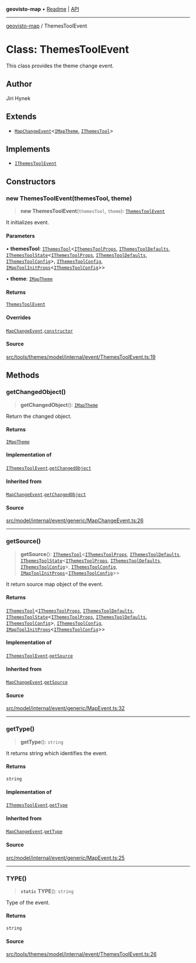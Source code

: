 **geovisto-map** • [Readme](../README.md) \| [API](../globals.md)

***

[geovisto-map](../README.md) / ThemesToolEvent

# Class: ThemesToolEvent

This class provides the theme change event.

## Author

Jiri Hynek

## Extends

- [`MapChangeEvent`](MapChangeEvent.md)\<[`IMapTheme`](../interfaces/IMapTheme.md), [`IThemesTool`](../interfaces/IThemesTool.md)\>

## Implements

- [`IThemesToolEvent`](../interfaces/IThemesToolEvent.md)

## Constructors

### new ThemesToolEvent(themesTool, theme)

> **new ThemesToolEvent**(`themesTool`, `theme`): [`ThemesToolEvent`](ThemesToolEvent.md)

It initializes event.

#### Parameters

• **themesTool**: [`IThemesTool`](../interfaces/IThemesTool.md)\<[`IThemesToolProps`](../type-aliases/IThemesToolProps.md), [`IThemesToolDefaults`](../interfaces/IThemesToolDefaults.md), [`IThemesToolState`](../interfaces/IThemesToolState.md)\<[`IThemesToolProps`](../type-aliases/IThemesToolProps.md), [`IThemesToolDefaults`](../interfaces/IThemesToolDefaults.md), [`IThemesToolConfig`](../type-aliases/IThemesToolConfig.md)\>, [`IThemesToolConfig`](../type-aliases/IThemesToolConfig.md), [`IMapToolInitProps`](../type-aliases/IMapToolInitProps.md)\<[`IThemesToolConfig`](../type-aliases/IThemesToolConfig.md)\>\>

• **theme**: [`IMapTheme`](../interfaces/IMapTheme.md)

#### Returns

[`ThemesToolEvent`](ThemesToolEvent.md)

#### Overrides

[`MapChangeEvent`](MapChangeEvent.md).[`constructor`](MapChangeEvent.md#constructors)

#### Source

[src/tools/themes/model/internal/event/ThemesToolEvent.ts:19](https://github.com/geovisto/geovisto-map/blob/e22d774889dbc28cc1ec62933ecf6bab6690f172/src/tools/themes/model/internal/event/ThemesToolEvent.ts#L19)

## Methods

### getChangedObject()

> **getChangedObject**(): [`IMapTheme`](../interfaces/IMapTheme.md)

Return the changed object.

#### Returns

[`IMapTheme`](../interfaces/IMapTheme.md)

#### Implementation of

[`IThemesToolEvent`](../interfaces/IThemesToolEvent.md).[`getChangedObject`](../interfaces/IThemesToolEvent.md#getchangedobject)

#### Inherited from

[`MapChangeEvent`](MapChangeEvent.md).[`getChangedObject`](MapChangeEvent.md#getchangedobject)

#### Source

[src/model/internal/event/generic/MapChangeEvent.ts:26](https://github.com/geovisto/geovisto-map/blob/e22d774889dbc28cc1ec62933ecf6bab6690f172/src/model/internal/event/generic/MapChangeEvent.ts#L26)

***

### getSource()

> **getSource**(): [`IThemesTool`](../interfaces/IThemesTool.md)\<[`IThemesToolProps`](../type-aliases/IThemesToolProps.md), [`IThemesToolDefaults`](../interfaces/IThemesToolDefaults.md), [`IThemesToolState`](../interfaces/IThemesToolState.md)\<[`IThemesToolProps`](../type-aliases/IThemesToolProps.md), [`IThemesToolDefaults`](../interfaces/IThemesToolDefaults.md), [`IThemesToolConfig`](../type-aliases/IThemesToolConfig.md)\>, [`IThemesToolConfig`](../type-aliases/IThemesToolConfig.md), [`IMapToolInitProps`](../type-aliases/IMapToolInitProps.md)\<[`IThemesToolConfig`](../type-aliases/IThemesToolConfig.md)\>\>

It return source map object of the event.

#### Returns

[`IThemesTool`](../interfaces/IThemesTool.md)\<[`IThemesToolProps`](../type-aliases/IThemesToolProps.md), [`IThemesToolDefaults`](../interfaces/IThemesToolDefaults.md), [`IThemesToolState`](../interfaces/IThemesToolState.md)\<[`IThemesToolProps`](../type-aliases/IThemesToolProps.md), [`IThemesToolDefaults`](../interfaces/IThemesToolDefaults.md), [`IThemesToolConfig`](../type-aliases/IThemesToolConfig.md)\>, [`IThemesToolConfig`](../type-aliases/IThemesToolConfig.md), [`IMapToolInitProps`](../type-aliases/IMapToolInitProps.md)\<[`IThemesToolConfig`](../type-aliases/IThemesToolConfig.md)\>\>

#### Implementation of

[`IThemesToolEvent`](../interfaces/IThemesToolEvent.md).[`getSource`](../interfaces/IThemesToolEvent.md#getsource)

#### Inherited from

[`MapChangeEvent`](MapChangeEvent.md).[`getSource`](MapChangeEvent.md#getsource)

#### Source

[src/model/internal/event/generic/MapEvent.ts:32](https://github.com/geovisto/geovisto-map/blob/e22d774889dbc28cc1ec62933ecf6bab6690f172/src/model/internal/event/generic/MapEvent.ts#L32)

***

### getType()

> **getType**(): `string`

It returns string which identifies the event.

#### Returns

`string`

#### Implementation of

[`IThemesToolEvent`](../interfaces/IThemesToolEvent.md).[`getType`](../interfaces/IThemesToolEvent.md#gettype)

#### Inherited from

[`MapChangeEvent`](MapChangeEvent.md).[`getType`](MapChangeEvent.md#gettype)

#### Source

[src/model/internal/event/generic/MapEvent.ts:25](https://github.com/geovisto/geovisto-map/blob/e22d774889dbc28cc1ec62933ecf6bab6690f172/src/model/internal/event/generic/MapEvent.ts#L25)

***

### TYPE()

> **`static`** **TYPE**(): `string`

Type of the event.

#### Returns

`string`

#### Source

[src/tools/themes/model/internal/event/ThemesToolEvent.ts:26](https://github.com/geovisto/geovisto-map/blob/e22d774889dbc28cc1ec62933ecf6bab6690f172/src/tools/themes/model/internal/event/ThemesToolEvent.ts#L26)
